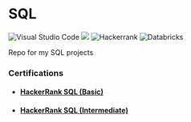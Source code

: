 # SQL
![Visual Studio Code](https://img.shields.io/badge/Visual%20Studio%20Code-0078d7.svg?style=for-the-badge&logo=visual-studio-code&logoColor=white)
![](https://img.shields.io/badge/MySQL-00000F?style=for-the-badge&logo=mysql&logoColor=white)
![Hackerrank](https://img.shields.io/badge/-Hackerrank-2EC866?style=for-the-badge&logo=HackerRank&logoColor=white)
![Databricks](https://img.shields.io/badge/Databricks-FF3621?style=for-the-badge&logo=Databricks&logoColor=white)

Repo for my SQL projects

### Certifications
- #### [HackerRank SQL (Basic)](https://www.hackerrank.com/certificates/2f913fd7f08e)
- #### [HackerRank SQL (Intermediate)](https://www.hackerrank.com/certificates/d2df4cf356b4)

